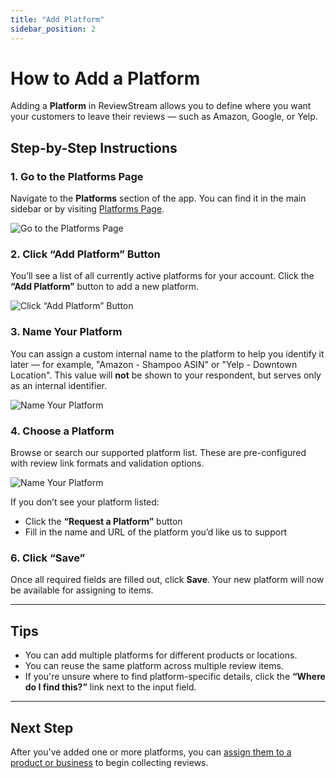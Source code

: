 ```yaml
---
title: "Add Platform"
sidebar_position: 2
---
```


# How to Add a Platform

Adding a **Platform** in ReviewStream allows you to define where you want your customers to leave their reviews — such as Amazon, Google, or Yelp.

## Step-by-Step Instructions

### 1. Go to the Platforms Page

Navigate to the **Platforms** section of the app. You can find it in the main sidebar or by visiting [Platforms Page](https://app.reviewstream.ai/platforms).

![Go to the Platforms Page](/img/platforms/platforms.png)

### 2. Click “Add Platform” Button

You’ll see a list of all currently active platforms for your account. Click the **“Add Platform”** button to add a new platform.

![Click “Add Platform” Button](/img/platforms/add_platform.png)

### 3. Name Your Platform

You can assign a custom internal name to the platform to help you identify it later — for example, "Amazon - Shampoo ASIN" or "Yelp - Downtown Location". This value will **not** be shown to your respondent, but serves only as an internal identifier.

![Name Your Platform](/img/platforms/platform_name.png)

### 4. Choose a Platform

Browse or search our supported platform list. These are pre-configured with review link formats and validation options.

![Name Your Platform](/img/platforms/select_platform.png)

If you don’t see your platform listed:

-   Click the **“Request a Platform”** button
-   Fill in the name and URL of the platform you’d like us to support

### 6. Click “Save”

Once all required fields are filled out, click **Save**. Your new platform will now be available for assigning to items.

---

## Tips

-   You can add multiple platforms for different products or locations.
-   You can reuse the same platform across multiple review items.
-   If you're unsure where to find platform-specific details, click the **“Where do I find this?”** link next to the input field.

---

## Next Step

After you've added one or more platforms, you can [assign them to a product or business](../products/add) to begin collecting reviews.
